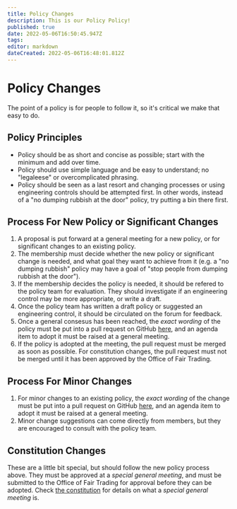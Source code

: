 ```yaml
---
title: Policy Changes
description: This is our Policy Policy!
published: true
date: 2022-05-06T16:50:45.947Z
tags: 
editor: markdown
dateCreated: 2022-05-06T16:48:01.812Z
---
```


# Policy Changes
The point of a policy is for people to follow it, so it's critical we make that easy to do.

## Policy Principles
* Policy should be as short and concise as possible; start with the minimum and add over time.
* Policy should use simple language and be easy to understand; no "legaleese" or overcomplicated phrasing.
* Policy should be seen as a last resort and changing processes or using engineering controls should be attempted first. In other words, instead of a "no dumping rubbish at the door" policy, try putting a bin there first.

## Process For New Policy or Significant Changes
1. A proposal is put forward at a general meeting for a new policy, or for significant changes to an existing policy.
2. The membership must decide whether the new policy or significant change is needed, and what goal they want to achieve from it (e.g. a "no dumping rubbish" policy may have a goal of "stop people from dumping rubbish at the door").
3. If the membership decides the policy is needed, it should be refered to the policy team for evaluation. They should investigate if an engineering control may be more appropriate, or write a draft.
4. Once the policy team has written a draft policy or suggested an engineering control, it should be circulated on the forum for feedback.
5. Once a general consesus has been reached, the *exact wording* of the policy must be put into a pull request on GitHub [here](https://github.com/brisbanemakerspace/bms-wiki/tree/main/policies), and an agenda item to adopt it must be raised at a general meeting.
6. If the policy is adopted at the meeting, the pull request must be merged as soon as possible. For constitution changes, the pull request must not be merged until it has been approved by the Office of Fair Trading.

## Process For Minor Changes
1. For minor changes to an existing policy, the *exact wording* of the change must be put into a pull request on GitHub [here](https://github.com/brisbanemakerspace/bms-wiki/tree/main/policies), and an agenda item to adopt it must be raised at a general meeting.
2. Minor change suggestions can come directly from members, but they are encouraged to consult with the policy team.

## Constitution Changes
These are a little bit special, but should follow the new policy process above. They must be approved at a *special general meeting*, and must be submitted to the Office of Fair Trading for approval before they can be adopted. Check [the constitution](/policies/constitution) for details on what a *special general meeting* is.